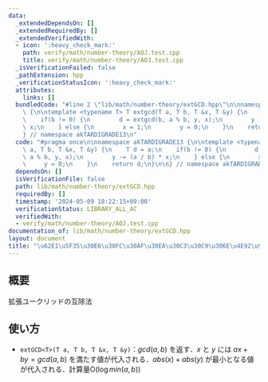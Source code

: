 ```yaml
---
data:
  _extendedDependsOn: []
  _extendedRequiredBy: []
  _extendedVerifiedWith:
  - icon: ':heavy_check_mark:'
    path: verify/math/number-theory/AOJ.test.cpp
    title: verify/math/number-theory/AOJ.test.cpp
  _isVerificationFailed: false
  _pathExtension: hpp
  _verificationStatusIcon: ':heavy_check_mark:'
  attributes:
    links: []
  bundledCode: "#line 2 \"lib/math/number-theory/extGCD.hpp\"\n\nnamespace akTARDIGRADE13\
    \ {\n\ntemplate <typename T> T extgcd(T a, T b, T &x, T &y) {\n    T d = a;\n\
    \    if(b != 0) {\n        d = extgcd(b, a % b, y, x);\n        y -= (a / b) *\
    \ x;\n    } else {\n        x = 1;\n        y = 0;\n    }\n    return d;\n}\n\n\
    } // namespace akTARDIGRADE13\n"
  code: "#pragma once\n\nnamespace akTARDIGRADE13 {\n\ntemplate <typename T> T extgcd(T\
    \ a, T b, T &x, T &y) {\n    T d = a;\n    if(b != 0) {\n        d = extgcd(b,\
    \ a % b, y, x);\n        y -= (a / b) * x;\n    } else {\n        x = 1;\n   \
    \     y = 0;\n    }\n    return d;\n}\n\n} // namespace akTARDIGRADE13"
  dependsOn: []
  isVerificationFile: false
  path: lib/math/number-theory/extGCD.hpp
  requiredBy: []
  timestamp: '2024-05-09 18:22:15+09:00'
  verificationStatus: LIBRARY_ALL_AC
  verifiedWith:
  - verify/math/number-theory/AOJ.test.cpp
documentation_of: lib/math/number-theory/extGCD.hpp
layout: document
title: "\u62E1\u5F35\u30E6\u30FC\u30AF\u30EA\u30C3\u30C9\u306E\u4E92\u9664\u6CD5"
---
```


## 概要

拡張ユークリッドの互除法

## 使い方

- `extGCD<T>(T a, T b, T &x, T &y)`：$gcd(a, b)$ を返す．$x$ と $y$ には $ax+by=gcd(a,b)$ を満たす値が代入される．$abs(x)+abs(y)$ が最小となる値が代入される．計算量$\mathrm{O}(\log min(a, b))$
